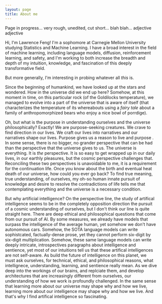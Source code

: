 ```yaml
---
layout: page
title: About me
---
```


Page in progress... very rough, unedited, cut short... blah blah... adjective adjective




Hi, I'm Lawrence Feng! I'm a sophomore at Carnegie Mellon University studying Statistics and Machine Learning. I have a broad interest in the field of machine learning, including language models, diffusion, reinforcement learning, and safety, and I'm working to both increase the breadth and depth of my intuition, knowledge, and fascination of this deeply transformative field.

But more generally, I'm interesting in probing whatever all *this* is. 

Since the beginning of humankind, we have looked up at the stars and wondered. How in the universe did we end up here? Somehow, at this moment in time, on this particular rock (of the Goldilocks temperature), we managed to evolve into a part of the universe that is aware of itself (that characterizes the temperature of its whereabouts using a *fairy tale* about a family of anthropomorphized bears who enjoy a nice bowl of porrdige).  

Oh, but what is the purpose in understanding ourselves and the universe philosophically? Exactly! We are purpose-seeking creatures. We crave to find direction in our lives. We craft our lives into narratives and our narratives shape our lives. Purpose gives us a reason to live and purpose . In some sense, there is no bigger, no grander perspective that can be had than the perspective that the universe gives to us. The universe is everything. It is *the* perspective. It is so easy to get wrapped up in our daily lives, in our earthly pleasures, but the cosmic perspective challenges that. Reconciling these two perspectives is unavoidable to me, it is a requirement for the continuation life. Once you know about the birth and eventual heat death of our universe, how could you ever go back? To find true meaning, true understanding, of ourselves, my oh-so human innate pursuit of knowledge and desire to resolve the contradictions of life tells me that contemplating everything and the universe is a necessary condition. 

But why artificial intelligence? On the perspective line, the study of artifical intelligence seems to be in the completely opposition direction the pursuit of a cosmic understanding of ourselves, but I don't think our line is quite straight here. There are deep ethical and philosophical questions that come from our pursuit of AI. By some measures, we already have models that surpass the intelligence of the average human, yet somehow we don't have autonomous cars. Somehow, the SOTA language models can write sophistcated, factually-dense prose, yet they cannot perform six-digit by six-digit multiplication. Somehow, these same language models can write deeply intricate, introspectives paragraphs about intelligence and sentience, yet most of our intuitions tell us that these artifical intelligences are not self-aware. As build the future of intelligence on this planet, we must ask ourselves, for technical, ethical, and philosophical reasons, what intellignece, understanding, learning, and sentience really mean. As we dive deep into the workings of our brains, and replciate them, and develop architectures that are increasingly different from ourselves, our understanding of how we work is profoundly challenged. In the same sense that learning more about our universe may shape why and how we live, learning more about our intelligence may shape why and how we live. And that's why I find artifical intelligence so fascinating.  